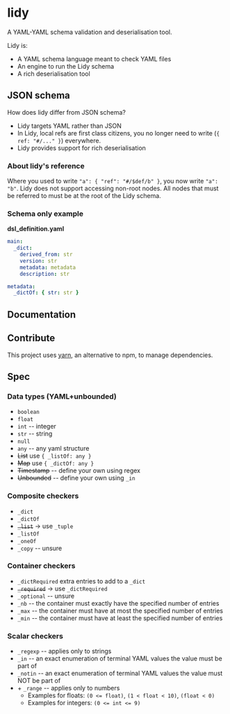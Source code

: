 # lidy

A YAML-YAML schema validation and deserialisation tool.

Lidy is:

- A YAML schema language meant to check YAML files
- An engine to run the Lidy schema
- A rich deserialisation tool

## JSON schema

How does lidy differ from JSON schema?

- Lidy targets YAML rather than JSON
- In Lidy, local refs are first class citizens, you no longer need to write (`{ ref: "#/..." }`) everywhere.
- Lidy provides support for rich deserialisation

### About lidy's reference

Where you used to write `"a": { "ref": "#/$def/b" }`, you now write `"a": "b"`. Lidy does not support accessing non-root nodes. All nodes that must be referred to must be at the root of the Lidy schema.

### Schema only example

**dsl_definition.yaml**

```yaml
main:
  _dict:
    derived_from: str
    version: str
    metadata: metadata
    description: str

metadata:
  _dictOf: { str: str }
```

## Documentation

## Contribute

This project uses [yarn](https://classic.yarnpkg.com/en/docs/install/), an alternative to npm, to manage dependencies.

## Spec

### Data types (YAML+unbounded)

- `boolean`
- `float`
- `int` -- integer
- `str` -- string
- `null`
- `any` -- any yaml structure
- ~~List~~ use `{ _listOf: any }`
- ~~Map~~ use `{ _dictOf: any }`
- ~~Timestamp~~ -- define your own using regex
- ~~Unbounded~~ -- define your own using `_in`

### Composite checkers

- `_dict`
- `_dictOf`
- ~~`_list`~~ -> use `_tuple`
- `_listOf`
- `_oneOf`
- `_copy` -- unsure

### Container checkers

- `_dictRequired` extra entries to add to a `_dict`
- ~~`_required`~~ -> use `_dictRequired`
- `_optional` -- unsure
- `_nb` -- the container must exactly have the specified number of entries
- `_max` -- the container must have at most the specified number of entries
- `_min` -- the container must have at least the specified number of entries

### Scalar checkers

- `_regexp` -- applies only to strings
- `_in` -- an exact enumeration of terminal YAML values the value must be part of
- `_notin` -- an exact enumeration of terminal YAML values the value must NOT be part of
- \+ `_range` -- applies only to numbers
  - Examples for floats: `(0 <= float)`, `(1 < float < 10)`, `(float < 0)`
  - Examples for integers: `(0 <= int <= 9)`
